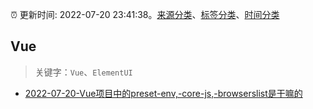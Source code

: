 :alarm_clock: 更新时间: 2022-07-20 23:41:38。[来源分类](../README.md)、[标签分类](../TAGS.md)、[时间分类](../TIMELINE.md)

## Vue


> 关键字：`Vue`、`ElementUI`



- [2022-07-20-Vue项目中的preset-env,-core-js,-browserslist是干嘛的](https://toutiao.io/k/6jf8esr) 